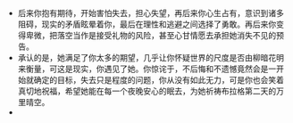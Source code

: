 - 后来你抱有期待，开始害怕失去，担心失望，再后来你心生占有，意识到诸多阻碍，现实的矛盾眩晕着你，最后在理性和逃避之间选择了勇敢。再后来你变得卑微，把落空当作是接受礼物的风险，甚至心甘情愿去承担她消失不见的预告。
- 承认的是，她满足了你太多的期望，几乎让你怀疑世界的尺度是否由柳暗花明来衡量，可这是现实，你遇见了她。你惊诧于，不后悔和不遗憾竟然会是一开始就确定的目标，失去只是程度的问题，你从没有如此无力，可是你也会笑着真切地祝福，希望她能在每一个夜晚安心的眠去，为她祈祷布拉格第二天的万里晴空。
-